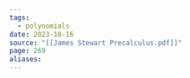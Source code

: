 ```yaml
---
tags:
  - polynomials
date: 2023-10-16
source: "[[James Stewart Precalculus.pdf]]"
page: 269
aliases:
---
```


